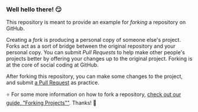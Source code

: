 ### Well hello there! :smirk: 

This repository is meant to provide an example for *forking* a repository on GitHub.

Creating a *fork* is producing a personal copy of someone else's project. Forks act as a sort of bridge between the original repository and your personal copy. You can submit *Pull Requests* to help make other people's projects better by offering your changes up to the original project. Forking is at the core of social coding at GitHub.

After forking this repository, you can make some changes to the project, and submit [a Pull Request](https://github.com/octocat/Spoon-Knife/pulls) as practice.

:star: For some more information on how to fork a repository, [check out our guide, "Forking Projects""](http://guides.github.com/overviews/forking/). Thanks! :sparkling_heart:
